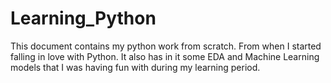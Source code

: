 # Learning_Python

This document contains my python work from scratch. From when I started falling in love with Python. 
It also has in it some EDA and Machine Learning models that I was having fun with during my learning period.
